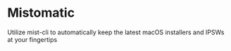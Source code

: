 # Mistomatic
Utilize mist-cli to automatically keep the latest macOS installers and IPSWs at your fingertips
